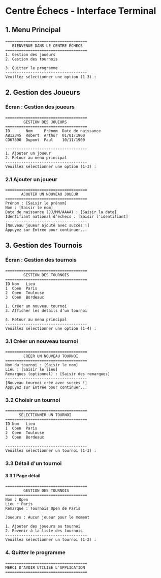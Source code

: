 # Centre Échecs - Interface Terminal

## **1. Menu Principal**
```plaintext
====================================
   BIENVENUE DANS LE CENTRE ÉCHECS
====================================
1. Gestion des joueurs
2. Gestion des tournois

3. Quitter le programme
------------------------------------
Veuillez sélectionner une option (1-3) :
```

## **2. Gestion des Joueurs**
### Écran : Gestion des joueurs
```plaintext
====================================
        GESTION DES JOUEURS
====================================
ID       Nom     Prénom  Date de naissance
AB12345  Robert  Arthur  01/01/1900
CD67890  Dupont  Paul    10/11/1900

------------------------------------
1. Ajouter un joueur
2. Retour au menu principal
------------------------------------
Veuillez sélectionner une option (1-3) :
```

### 2.1 Ajouter un joueur
```plaintext
====================================
       AJOUTER UN NOUVEAU JOUEUR
====================================
Prénom : [Saisir le prénom]
Nom : [Saisir le nom]
Date de naissance (JJ/MM/AAAA) : [Saisir la date]
Identifiant national d’échecs : [Saisir l'identifiant]
------------------------------------
[Nouveau joueur ajouté avec succès !]
Appuyez sur Entrée pour continuer...
```

## **3. Gestion des Tournois**
### Écran : Gestion des tournois
```plaintext
====================================
        GESTION DES TOURNOIS
====================================
ID Nom   Lieu   
1  Open  Paris  
2  Open  Toulouse
3  Open  Bordeaux

1. Créer un nouveau tournoi
3. Afficher les détails d’un tournoi

4. Retour au menu principal
------------------------------------
Veuillez sélectionner une option (1-4) :
```

### 3.1 Créer un nouveau tournoi
```plaintext
====================================
        CRÉER UN NOUVEAU TOURNOI
====================================
Nom du tournoi : [Saisir le nom]
Lieu : [Saisir le lieu]
Remarques (optionnel) : [Saisir des remarques]
------------------------------------
[Nouveau tournoi créé avec succès !]
Appuyez sur Entrée pour continuer...
```

### 3.2 Choisir un tournoi
```plaintext
====================================
      SÉLECTIONNER UN TOURNOI
====================================
ID Nom   Lieu   
1  Open  Paris  
2  Open  Toulouse
3  Open  Bordeaux

------------------------------------
Veuillez sélectionner un tournoi (1-3) :
```

### 3.3 Détail d'un tournoi

#### 3.3.1 Page détail
```plaintext
====================================
        GESTION DES TOURNOIS
====================================
Nom : Open
Lieu : Paris
Remarque : Tournois Open de Paris

Joueurs : Aucun joueur pour le moment

1. Ajouter des joueurs au tournoi
2. Revenir à la liste des tournois
------------------------------------
Veuillez sélectionner un tournoi (1-2) :
```
<!-- 
### 3.2 Ajouter des tours à un tournoi existant
```plaintext
====================================
   AJOUTER DES TOURS À UN TOURNOI
====================================
Liste des tournois :
1. [Nom du tournoi 1]
2. [Nom du tournoi 2]
...
Veuillez sélectionner un tournoi (1-... ou 0 pour retourner) :
```
Si un tournoi est sélectionné :
```plaintext
====================================
       AJOUTER UN NOUVEAU TOUR
====================================
Nom du tour (par ex. Round 1) : [Saisir le nom]
Nombre de matchs : [Saisir le nombre]
Veuillez définir les paires et scores :
1. [Nom joueur 1] vs [Nom joueur 2] - Score : [0.0] [0.0]
2. [Nom joueur 3] vs [Nom joueur 4] - Score : [0.5] [0.5]
...
------------------------------------
[Tour ajouté avec succès !]
Appuyez sur Entrée pour continuer...
```

### 3.3 Afficher les rapports d’un tournoi
```plaintext
====================================
    RAPPORTS POUR LES TOURNOIS
====================================
Liste des tournois :
1. [Nom du tournoi 1]
2. [Nom du tournoi 2]
...
Veuillez sélectionner un tournoi (1-... ou 0 pour retourner) :
```
Si un tournoi est sélectionné :
```plaintext
====================================
   DÉTAILS DU TOURNOI : [Nom]
====================================
Lieu : [Lieu]
Dates : [Date de début] - [Date de fin]
Joueurs inscrits :
  1. [Nom joueur 1] - [Identifiant]
  2. [Nom joueur 2] - [Identifiant]
Tours :
  Round 1 :
    Match 1 : [Nom joueur 1] vs [Nom joueur 2] (1.0 / 0.0)
    Match 2 : ...
------------------------------------
Appuyez sur Entrée pour retourner au menu précédent...
``` -->

### **4. Quitter le programme**
```plaintext
====================================
MERCI D’AVOIR UTILISÉ L’APPLICATION
====================================
```
